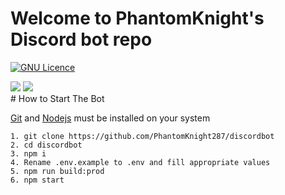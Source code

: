 # Welcome to PhantomKnight's Discord bot repo

[![GNU Licence](https://img.shields.io/badge/license-GPLv3-blue.svg?style=flat-square)](https://www.gnu.org/licenses/gpl-3.0.en.html)

<img src="https://img.shields.io/badge/TypeScript-007ACC?style=for-the-badge&logo=typescript&logoColor=white">
<img src="https://img.shields.io/badge/Node.js-339933?style=for-the-badge&logo=nodedotjs&logoColor=white">
<br/>
# How to Start The Bot

[Git](https://git-scm.com/downloads) and [Nodejs](https://nodejs.org) must be installed on your system

```
1. git clone https://github.com/PhantomKnight287/discordbot
2. cd discordbot
3. npm i
4. Rename .env.example to .env and fill appropriate values
5. npm run build:prod
6. npm start
```

